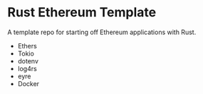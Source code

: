 # Rust Ethereum Template

A template repo for starting off Ethereum applications with Rust.

- Ethers
- Tokio
- dotenv
- log4rs
- eyre
- Docker
